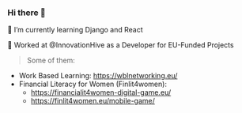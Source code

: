 ### Hi there 👋
🌱 I’m currently learning Django and React

🔭 Worked at @InnovationHive as a Developer for EU-Funded Projects
> Some of them:

  - Work Based Learning: https://wblnetworking.eu/
  - Financial Literacy for Women (Finlit4women): 
      - https://financialit4women-digital-game.eu/
      - https://finlit4women.eu/mobile-game/
<!--
**dio22222/dio22222** is a ✨ _special_ ✨ repository because its `README.md` (this file) appears on your GitHub profile.

Here are some ideas to get you started:

- 🔭 I’m currently working on ...
- 🌱 I’m currently learning ...
- 👯 I’m looking to collaborate on ...
- 🤔 I’m looking for help with ...
- 💬 Ask me about ...
- 📫 How to reach me: ...
- 😄 Pronouns: ...
- ⚡ Fun fact: ...
-->

